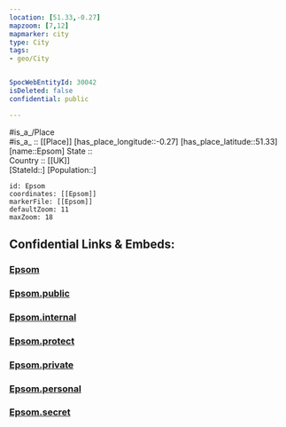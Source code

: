 ```yaml
---
location: [51.33,-0.27] 
mapzoom: [7,12] 
mapmarker: city 
type: City
tags:
- geo/City


SpocWebEntityId: 30042
isDeleted: false
confidential: public

---
```

#is_a_/Place  
#is_a_ :: [[Place]] 
[has_place_longitude::-0.27] 
[has_place_latitude::51.33] 
[name::Epsom] 
State ::  
Country :: [[UK]]  
[StateId::] 
[Population::] 



```leaflet
id: Epsom
coordinates: [[Epsom]] 
markerFile: [[Epsom]] 
defaultZoom: 11 
maxZoom: 18
```


## Confidential Links & Embeds: 

### [Epsom](/_Standards/Earth/Continent/Europe/Europe~North/UK/England/Regions~England/South_East_England/Surrey,County/cities~Surrey/EpsomandEwell/cities~EpsomandEwell/Epsom.md) 

### [Epsom.public](/_public/Earth/Continent/Europe/Europe~North/UK/England/Regions~England/South_East_England/Surrey,County/cities~Surrey/EpsomandEwell/cities~EpsomandEwell/Epsom.public.md) 

### [Epsom.internal](/_internal/Earth/Continent/Europe/Europe~North/UK/England/Regions~England/South_East_England/Surrey,County/cities~Surrey/EpsomandEwell/cities~EpsomandEwell/Epsom.internal.md) 

### [Epsom.protect](/_protect/Earth/Continent/Europe/Europe~North/UK/England/Regions~England/South_East_England/Surrey,County/cities~Surrey/EpsomandEwell/cities~EpsomandEwell/Epsom.protect.md) 

### [Epsom.private](/_private/Earth/Continent/Europe/Europe~North/UK/England/Regions~England/South_East_England/Surrey,County/cities~Surrey/EpsomandEwell/cities~EpsomandEwell/Epsom.private.md) 

### [Epsom.personal](/_personal/Earth/Continent/Europe/Europe~North/UK/England/Regions~England/South_East_England/Surrey,County/cities~Surrey/EpsomandEwell/cities~EpsomandEwell/Epsom.personal.md) 

### [Epsom.secret](/_secret/Earth/Continent/Europe/Europe~North/UK/England/Regions~England/South_East_England/Surrey,County/cities~Surrey/EpsomandEwell/cities~EpsomandEwell/Epsom.secret.md)

